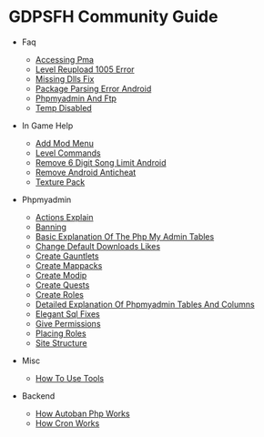 # GDPSFH Community Guide

- Faq
  * [Accessing Pma](faq/accessing-pma.md)
  * [Level Reupload 1005 Error](faq/level-reupload-1005error.md)
  * [Missing Dlls Fix](faq/missing-dlls-fix.md)
  * [Package Parsing Error Android](faq/package-parsing-error-android.md)
  * [Phpmyadmin And Ftp](faq/phpmyadmin-and-ftp.md)
  * [Temp Disabled](faq/temp-disabled.md)

- In Game Help
  * [Add Mod Menu](in-game-help/add-mod-menu.md)
  * [Level Commands](in-game-help/level-commands.md)
  * [Remove 6 Digit Song Limit Android](in-game-help/remove-6digit-song-limit-android.md)
  * [Remove Android Anticheat](in-game-help/Remove-Android-Anticheat.md)
  * [Texture Pack](in-game-help/texture-pack.md)

- Phpmyadmin
  * [Actions Explain](phpmyadmin/actions-explain.md)
  * [Banning](phpmyadmin/banning.md)
  * [Basic Explanation Of The Php My Admin Tables](phpmyadmin/Basic-Explanation-of-The-PhpMyAdmin-Tables.md)
  * [Change Default Downloads Likes](phpmyadmin/change-default-downloads-likes.md)
  * [Create Gauntlets](phpmyadmin/create-gauntlets.md)
  * [Create Mappacks](phpmyadmin/create-mappacks.md)
  * [Create Modip](phpmyadmin/create-modip.md)
  * [Create Quests](phpmyadmin/create-quests.md)
  * [Create Roles](phpmyadmin/create-roles.md)
  * [Detailed Explanation Of Phpmyadmin Tables And Columns](phpmyadmin/Detailed-Explanation-of-phpmyadmin-tables-and-columns.md)
  * [Elegant Sql Fixes](phpmyadmin/elegant-sql-fixes.md)
  * [Give Permissions](phpmyadmin/give-permissions.md)
  * [Placing Roles](phpmyadmin/placing-roles.md)
  * [Site Structure](phpmyadmin/site-structure.md)

- Misc
  * [How To Use Tools](misc/how-to-use-tools.md)

- Backend
  * [How Autoban Php Works](backend/how-autoban-php-works.md)
  * [How Cron Works](backend/how-cron-works.md)

